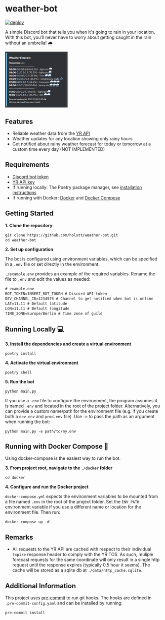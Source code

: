 # weather-bot

[![deploy](https://github.com/holstt/weather-bot/actions/workflows/deploy.yaml/badge.svg)](https://github.com/holstt/weather-bot/actions/workflows/deploy.yaml)

A simple Discord bot that tells you when it's going to rain in your location. With this bot, you'll never have to worry about getting caught in the rain without an umbrella! 🌧

<img src="docs/rainy_forecast_message.png" width=40%>

## Features

-   Reliable weather data from the [YR API](https://developer.yr.no/)
-   Weather updates for any location showing only rainy hours
-   Get notified about rainy weather forecast for today or tomorrow at a custom time every day (NOT IMPLEMENTED)

## Requirements

-   [Discord bot token](https://discord.com/developers/docs/intro)
-   [YR API key](https://developer.yr.no/)
-   If running locally: The Poetry package manager, see [installation instructions](https://python-poetry.org/docs/#installation)
-   If running with Docker: [Docker](https://docs.docker.com/get-docker/) and [Docker Compose](https://docs.docker.com/compose/install/)

## Getting Started

**1. Clone the repository**:

```
git clone https://github.com/holstt/weather-bot.git
cd weather-bot
```

**2. Set up configuration**

The bot is configured using environment variables, which can be specified in a `.env` file or set directly in the environment.

`./example.env` provides an example of the required variables. Rename the file to `.env` and edit the values as needed:

```
# example.env
BOT_TOKEN=INSERT_BOT_TOKEN # Discord API token
DEV_CHANNEL_ID=1234578 # Channel to get notified when bot is online
LAT=11.11 # Default latitude
LON=11.11 # Default longitude
TIME_ZONE=Europe/Berlin # Time zone of guild
```

## Running Locally 💻

**3. Install the dependencies and create a virtual environment**

```
poetry install
```

**4. Activate the virtual environment**

```
poetry shell
```

**5. Run the bot**

```
python main.py
```

If you use a `.env` file to configure the environment, the program assumes it is named `.env` and located in the root of the project folder. Alternatively, you can provide a custom name/path for the environment file (e.g. if you create both a `dev.env` and `prod.env` file). Use `-e` to pass the path as an argument when running the bot:

```
python main.py -e path/to/my.env
```

## Running with Docker Compose 🐳

Using docker-compose is the easiest way to run the bot.

**3. From project root, navigate to the `./docker` folder**

```
cd docker
```

**4. Configure and run the Docker project**

`docker-compose.yml` expects the environment variables to be mounted from a file named `.env` in the root of the project folder. Set the `ENV_PATH` environment variable if you use a different name or location for the environment file. Then run:

```
docker-compose up -d
```

## Remarks

-   All requests to the YR API are cached with respect to their individual `Expire` response header to comply with the YR TOS. As such, muliple forecast requests for the same coordinate will only result in a single http request until the response expires (typically 0.5 hour it seems). The cache will be stored as a sqlite db at `./data/http_cache.sqlite`.

## Additional Information

This project uses [pre-commit](https://pre-commit.com/) to run git hooks. The hooks are defined in `.pre-commit-config.yaml` and can be installed by running:

```
pre-commit install
```
